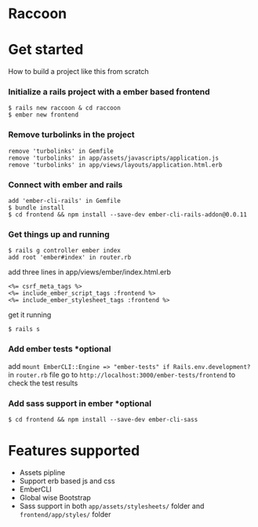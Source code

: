 Raccoon
=======

# Get started
How to build a project like this from scratch

### Initialize a rails project with a ember based frontend 
```
$ rails new raccoon & cd raccoon
$ ember new frontend
```

### Remove turbolinks in the project
```
remove 'turbolinks' in Gemfile 
remove 'turbolinks' in app/assets/javascripts/application.js
remove 'turbolinks' in app/views/layouts/application.html.erb
```

### Connect with ember and rails
```
add 'ember-cli-rails' in Gemfile
$ bundle install
$ cd frontend && npm install --save-dev ember-cli-rails-addon@0.0.11
```

### Get things up and running
```
$ rails g controller ember index
add root 'ember#index' in router.rb
```

add three lines in app/views/ember/index.html.erb 
```
<%= csrf_meta_tags %>
<%= include_ember_script_tags :frontend %>
<%= include_ember_stylesheet_tags :frontend %>
```

get it running
```
$ rails s 
```

### Add ember tests *optional
add `mount EmberCLI::Engine => "ember-tests" if Rails.env.development?` in `router.rb` file
go to `http://localhost:3000/ember-tests/frontend` to check the test results

### Add sass support in ember *optional
```
$ cd frontend && npm install --save-dev ember-cli-sass
```


# Features supported

* Assets pipline
* Support erb based js and css
* EmberCLI
* Global wise Bootstrap
* Sass support in both `app/assets/stylesheets/` folder and `frontend/app/styles/` folder



